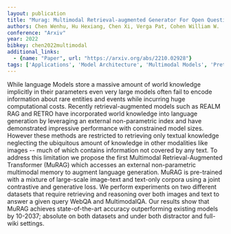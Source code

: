 ```yaml
---
layout: publication
title: "Murag: Multimodal Retrieval-augmented Generator For Open Question Answering Over Images And Text"
authors: Chen Wenhu, Hu Hexiang, Chen Xi, Verga Pat, Cohen William W.
conference: "Arxiv"
year: 2022
bibkey: chen2022multimodal
additional_links:
  - {name: "Paper", url: "https://arxiv.org/abs/2210.02928"}
tags: ['Applications', 'Model Architecture', 'Multimodal Models', 'Pretraining Methods', 'RAG', 'Reinforcement Learning', 'Transformer']
---
```

While language Models store a massive amount of world knowledge implicitly in their parameters even very large models often fail to encode information about rare entities and events while incurring huge computational costs. Recently retrieval-augmented models such as REALM RAG and RETRO have incorporated world knowledge into language generation by leveraging an external non-parametric index and have demonstrated impressive performance with constrained model sizes. However these methods are restricted to retrieving only textual knowledge neglecting the ubiquitous amount of knowledge in other modalities like images -- much of which contains information not covered by any text. To address this limitation we propose the first Multimodal Retrieval-Augmented Transformer (MuRAG) which accesses an external non-parametric multimodal memory to augment language generation. MuRAG is pre-trained with a mixture of large-scale image-text and text-only corpora using a joint contrastive and generative loss. We perform experiments on two different datasets that require retrieving and reasoning over both images and text to answer a given query WebQA and MultimodalQA. Our results show that MuRAG achieves state-of-the-art accuracy outperforming existing models by 10-2037; absolute on both datasets and under both distractor and full-wiki settings.
